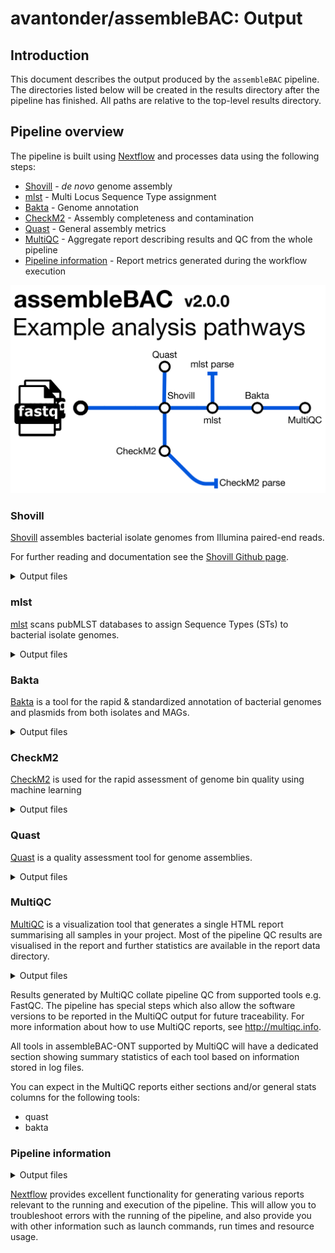# avantonder/assembleBAC: Output

## Introduction

This document describes the output produced by the `assembleBAC` pipeline. The directories listed below will be created in the results directory after the pipeline has finished. All paths are relative to the top-level results directory.

## Pipeline overview

The pipeline is built using [Nextflow](https://www.nextflow.io/) and processes data using the following steps:

- [Shovill](#shovill) - *de novo* genome assembly
- [mlst](#mlst) - Multi Locus Sequence Type assignment
- [Bakta](#bakta) - Genome annotation
- [CheckM2](#checkm2) - Assembly completeness and contamination
- [Quast](#quast) - General assembly metrics
- [MultiQC](#multiqc) - Aggregate report describing results and QC from the whole pipeline
- [Pipeline information](#pipeline-information) - Report metrics generated during the workflow execution

![](images/assembleBAC_metromap.png)

### Shovill

[Shovill](https://github.com/tseemann/shovill) assembles bacterial isolate genomes from Illumina paired-end reads.

For further reading and documentation see the [Shovill Github page](https://github.com/tseemann/shovill).

<details markdown="1">
<summary>Output files</summary>

- `assemblies/`
  - `<sample_id>_contigs.fa`: *de novo* genome assembly in FASTA format

</details>

### mlst

[mlst](https://github.com/tseemann/mlst) scans pubMLST databases to assign Sequence Types (STs) to bacterial isolate genomes.

<details markdown="1">
<summary>Output files</summary>

- `mlst/`
  - `<sample_id>.tsv`: MLST calls in tsv format
- `metadata/`
  - `mlst_summary.tsv`: MLST summary in tsv format

</details>

### Bakta

[Bakta](https://github.com/oschwengers/bakta) is a tool for the rapid & standardized annotation of bacterial genomes and plasmids from both isolates and MAGs.

<details markdown="1">
<summary>Output files</summary>

- `bakta/`
  - `<sample_id>.gff3`: Annotations & sequences in GFF3 format

</details>

### CheckM2

[CheckM2](https://github.com/chklovski/CheckM2) is used for the rapid assessment of genome bin quality using machine learning

<details markdown="1">
<summary>Output files</summary>

- `checkm2/`
  - `<sample_id>_quality_report.tsv`: CheckM2 output in tsv format
- `metadata/`
  - `checkm2_summary.tsv`: CheckM2 summary in tsv format

</details>

### Quast

[Quast](https://quast.sourceforge.net/) is a quality assessment tool for genome assemblies.

<details markdown="1">
<summary>Output files</summary>

- `metadata/`
  - `transposed_report.tsv`: Quast summary in tsv format

</details>

### MultiQC

[MultiQC](http://multiqc.info) is a visualization tool that generates a single HTML report summarising all samples in your project. Most of the pipeline QC results are visualised in the report and further statistics are available in the report data directory.

<details markdown="1">
<summary>Output files</summary>

- `multiqc/`
  - `multiqc_report.html`: a standalone HTML file that can be viewed in your web browser.
  - `multiqc_data/`: directory containing parsed statistics from the different tools used in the pipeline.
  - `multiqc_plots/`: directory containing static images from the report in various formats.

</details>

Results generated by MultiQC collate pipeline QC from supported tools e.g. FastQC. The pipeline has special steps which also allow the software versions to be reported in the MultiQC output for future traceability. For more information about how to use MultiQC reports, see <http://multiqc.info>.

All tools in assembleBAC-ONT supported by MultiQC will have a dedicated section showing summary statistics of each tool based on information stored in log files.

You can expect in the MultiQC reports either sections and/or general stats columns for the following tools:

- quast
- bakta


### Pipeline information

<details markdown="1">
<summary>Output files</summary>

- `pipeline_info/`
  - Reports generated by Nextflow: `execution_report.html`, `execution_timeline.html`, `execution_trace.txt` and `pipeline_dag.dot`/`pipeline_dag.svg`.
  - Reports generated by the pipeline: `pipeline_report.html`, `pipeline_report.txt` and `software_versions.yml`. The `pipeline_report*` files will only be present if the `--email` / `--email_on_fail` parameter's are used when running the pipeline.
  - Reformatted samplesheet files used as input to the pipeline: `samplesheet.valid.csv`.
  - Parameters used by the pipeline run: `params.json`.

</details>

[Nextflow](https://www.nextflow.io/docs/latest/tracing.html) provides excellent functionality for generating various reports relevant to the running and execution of the pipeline. This will allow you to troubleshoot errors with the running of the pipeline, and also provide you with other information such as launch commands, run times and resource usage.
